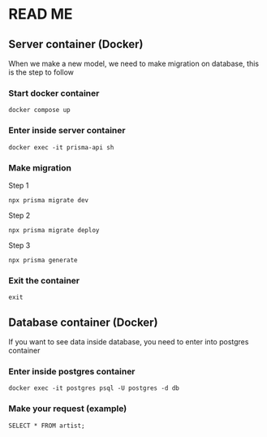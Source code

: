 # READ ME

## Server container (Docker)

When we make a new model, we need to make migration on database, this is the step to follow

### Start docker container

```
docker compose up
```

### Enter inside server container

```
docker exec -it prisma-api sh
```

### Make migration

Step 1
```
npx prisma migrate dev
```

Step 2
```
npx prisma migrate deploy
```

Step 3
```
npx prisma generate
```

### Exit the container

```
exit
```

## Database container (Docker)

If you want to see data inside database, you need to enter into postgres container

### Enter inside postgres container

```
docker exec -it postgres psql -U postgres -d db
```

### Make your request (example)

```
SELECT * FROM artist;
```
